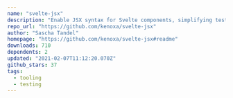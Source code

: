 ```yaml
---
name: "svelte-jsx"
description: "Enable JSX syntax for Svelte components, simplifying testing."
repo_url: "https://github.com/kenoxa/svelte-jsx"
author: "Sascha Tandel"
homepage: "https://github.com/kenoxa/svelte-jsx#readme"
downloads: 710
dependents: 2
updated: "2021-02-07T11:12:20.070Z"
github_stars: 37
tags: 
  - tooling
  - testing
---
```

